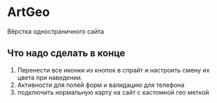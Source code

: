 # ArtGeo
 Вёрстка одностраничного сайта


 ## Что надо сделать в конце

 1. Перенести все иконки из кнопок в спрайт и настроить смену их цвета при наведении.
 2. Активности для полей форм и валидацию для телефона
 3. подключить нормальную карту на сайт с кастомной гео меткой
 
 
